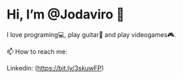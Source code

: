 # Hi, I’m @Jodaviro 👋

  
I love programing💻, play guitar🎸 and  play videogames🎮.

📫 How to reach me:   


Linkedin: (https://bit.ly/3skuwFP)   

<!---
Jodaviro/Jodaviro is a ✨ special ✨ repository because its `README.md` (this file) appears on your GitHub profile.
You can click the Preview link to take a look at your changes.
--->
